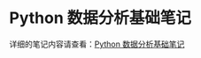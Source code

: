 # Python 数据分析基础笔记

详细的笔记内容请查看：[Python 数据分析基础笔记](https://github.com/wyqdgggfk/Python-Data-Analyze/blob/master/Python%20数据分析基础读书笔记.md)

